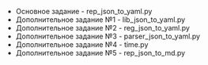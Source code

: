 - Основное задание - rep_json_to_yaml.py
- Дополнительное задание №1 - lib_json_to_yaml.py
- Дополнительное задание №2 - reg_json_to_yaml.py
- Дополнительное задание №3 - parser_json_to_yaml.py
- Дополнительное задание №4 - time.py
- Дополнительное задание №5 - rep_json_to_md.py
